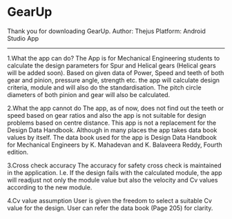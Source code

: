 # GearUp
Thank you for downloading GearUp.
Author: Thejus 
Platform: Android Studio App
________________________________________

1.What the app can do?
    The App is for Mechanical Engineering students to calculate the design parameters for Spur and Helical gears (Helical gears will be added soon). Based on given data of Power, Speed and teeth of both gear and pinion, pressure angle, strength etc.  the app will calculate design criteria, module and will also do the standardisation. The pitch circle diameters of both pinion and gear will also be calculated.
    
2.What the app cannot do
    The app, as of now, does not find out the teeth or speed based on gear ratios and also the app is not suitable for design problems based on centre distance. This app is not a replacement for the Design Data Handbook. Although in many places the app takes data book values by itself. The data book used for the app is Design Data Handbook for Mechanical Engineers by K. Mahadevan and K. Balaveera Reddy, Fourth edition.
    
3.Cross check accuracy
    The accuracy for safety cross check is maintained in the application. I.e. If the design fails  with the calculated module, the app will readjust not only the module value but also the velocity and Cv values according to the new module.
    
4.Cv value assumption 
    User is given the freedom to select a suitable Cv value for the design. User can refer the data book (Page 205) for clarity.

